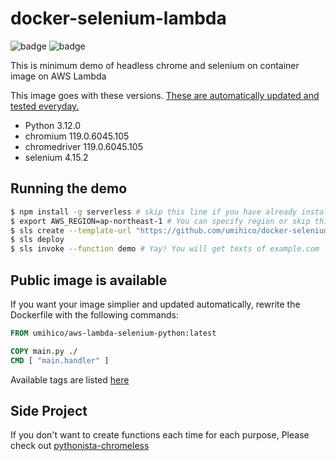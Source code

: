 # docker-selenium-lambda

![badge](https://github.com/umihico/docker-selenium-lambda/actions/workflows/demo-test.yml/badge.svg)
![badge](https://github.com/umihico/docker-selenium-lambda/actions/workflows/auto-update.yml/badge.svg)

This is minimum demo of headless chrome and selenium on container image on AWS Lambda

This image goes with these versions. [These are automatically updated and tested everyday.](https://github.com/umihico/docker-selenium-lambda/actions)

- Python 3.12.0
- chromium 119.0.6045.105
- chromedriver 119.0.6045.105
- selenium 4.15.2

## Running the demo

```bash
$ npm install -g serverless # skip this line if you have already installed Serverless Framework
$ export AWS_REGION=ap-northeast-1 # You can specify region or skip this line. us-east-1 will be used by default.
$ sls create --template-url "https://github.com/umihico/docker-selenium-lambda/tree/main" --path docker-selenium-lambda && cd $_
$ sls deploy
$ sls invoke --function demo # Yay! You will get texts of example.com
```

## Public image is available

If you want your image simplier and updated automatically, rewrite the Dockerfile with the following commands:

```Dockerfile
FROM umihico/aws-lambda-selenium-python:latest

COPY main.py ./
CMD [ "main.handler" ]
```

Available tags are listed [here](https://hub.docker.com/r/umihico/aws-lambda-selenium-python/tags)

## Side Project

If you don't want to create functions each time for each purpose, Please check out [pythonista-chromeless](https://github.com/umihico/pythonista-chromeless)
